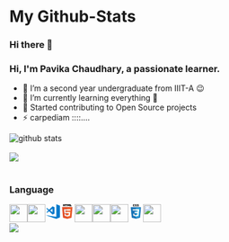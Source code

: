 # My Github-Stats

### Hi there 👋

### Hi, I'm Pavika Chaudhary, a passionate learner.
- 🔭 I’m a second year undergraduate from IIIT-A 😉
- 🌱 I’m currently learning everything 🤣
- 🥅 Started contributing to Open Source projects
- ⚡ carpediam ::::....


<img src="https://github-readme-stats.vercel.app/api/?username=CadencePrestissimo&show_icons=true&theme=gotham" alt="github stats"/>

<a href="https://github.com/CadencePrestissimo/github-readme-stats"><img align="center" src="https://github-readme-stats.vercel.app/api/top-langs/?username=CadencePrestissimo&layout=compact&theme=gotham" /></a>
<br><br/>
### Language
<img align="left" height="32" width="32" src="https://cdn.jsdelivr.net/npm/simple-icons@v3/icons/c.svg" />
<img align="left" height="32" width="32" src="https://cdn.jsdelivr.net/npm/simple-icons@v3/icons/cplusplus.svg" />
<img align="left" alt="Visual Studio Code" width="26px" src="https://raw.githubusercontent.com/github/explore/80688e429a7d4ef2fca1e82350fe8e3517d3494d/topics/visual-studio-code/visual-studio-code.png" />
<img align="left" alt="HTML5" width="26px" src="https://raw.githubusercontent.com/github/explore/80688e429a7d4ef2fca1e82350fe8e3517d3494d/topics/html/html.png" />
<img align="left" height="32" width="32" src="https://cdn.jsdelivr.net/npm/simple-icons@v3/icons/javascript.svg" />
<img align="left" height="32" width="32" src="https://cdn.jsdelivr.net/npm/simple-icons@v3/icons/python.svg" />
<img align="left" height="32" width="32" src="https://cdn.jsdelivr.net/npm/simple-icons@v3/icons/java.svg" />
<img align="left" alt="CSS3" width="26px" src="https://raw.githubusercontent.com/github/explore/80688e429a7d4ef2fca1e82350fe8e3517d3494d/topics/css/css.png" />
<img align="left" height="32" width="32" src="https://cdn.jsdelivr.net/npm/simple-icons@v3/icons/flutter.svg" />
<br><br/>

<img src="https://visitor-badge.laobi.icu/badge?page_id=CadencePrestissimo.CadencePrestissimo" />
